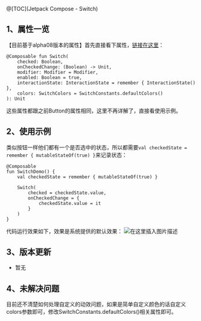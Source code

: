 @[TOC](Jetpack Compose - Switch)

## 1、属性一览
【目前基于alpha08版本的属性】首先直接看下属性，[链接在这里](https://developer.android.google.cn/reference/kotlin/androidx/compose/material/package-summary#switch)：
```
@Composable fun Switch(
    checked: Boolean,
    onCheckedChange: (Boolean) -> Unit,
    modifier: Modifier = Modifier,
    enabled: Boolean = true,
    interactionState: InteractionState = remember { InteractionState() },
    colors: SwitchColors = SwitchConstants.defaultColors()
): Unit
```
这些属性都跟之前Button的属性相同，这里不再详解了，直接看使用示例。

## 2、使用示例
类似按钮一样他们都有一个是否选中的状态，所以都需要```val checkedState = remember { mutableStateOf(true) }```来记录状态：
```
@Composable
fun SwitchDemo() {
    val checkedState = remember { mutableStateOf(true) }

    Switch(
        checked = checkedState.value,
        onCheckedChange = {
            checkedState.value = it
        }
    )
}
```
代码运行效果如下，效果是系统提供的默认效果：
![在这里插入图片描述](https://img-blog.csdnimg.cn/20201209205622668.gif#pic_center)


## 3、版本更新
- 暂无

## 4、未解决问题
目前还不清楚如何处理自定义的动效问题，如果是简单自定义颜色的话自定义colors参数即可，修改SwitchConstants.defaultColors()相关属性即可。